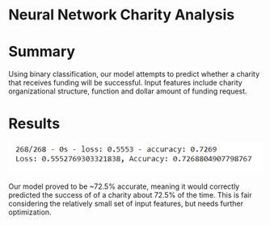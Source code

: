 # Neural Network Charity Analysis

# Summary
Using binary classification, our model attempts to predict whether a charity that receives funding will be successful. Input features include charity organizational structure, function and dollar amount of funding request.


# Results

![accuracy](accuracy.PNG)

Our model proved to be ~72.5% accurate, meaning it would correctly predicted the success of of a charity about 72.5% of the time. This is fair considering the relatively small set of input features, but needs further optimization. 
